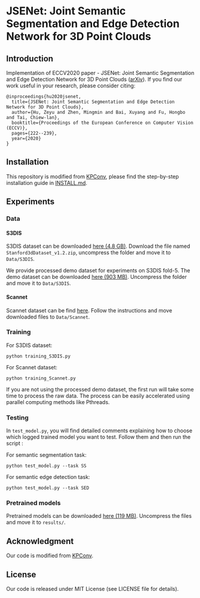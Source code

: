 # JSENet: Joint Semantic Segmentation and Edge Detection Network for 3D Point Clouds
## Introduction
Implementation of ECCV2020 paper - JSENet: Joint Semantic Segmentation and Edge Detection Network for 3D Point Clouds ([arXiv](https://arxiv.org/abs/2007.06888)). If you find our work useful in your research, please consider citing:

```
@inproceedings{hu2020jsenet,
  title={JSENet: Joint Semantic Segmentation and Edge Detection Network for 3D Point Clouds},
  author={Hu, Zeyu and Zhen, Mingmin and Bai, Xuyang and Fu, Hongbo and Tai, Chiew-lan},
  booktitle={Proceedings of the European Conference on Computer Vision (ECCV)},
  pages={222--239},
  year={2020}
}
```

## Installation

This repository is modified from [KPConv](https://github.com/HuguesTHOMAS/KPConv/), please find the step-by-step installation guide in [INSTALL.md](https://github.com/HuguesTHOMAS/KPConv/blob/master/INSTALL.md).

## Experiments

### Data

#### S3DIS

S3DIS dataset can be downloaded <a href="https://goo.gl/forms/4SoGp4KtH1jfRqEj2">here (4.8 GB)</a>. Download the file named `Stanford3dDataset_v1.2.zip`, uncompress the folder and move it to `Data/S3DIS`. 

We provide processed demo dataset for experiments on S3DIS fold-5. The demo dataset can be downloaded <a href="https://drive.google.com/file/d/1Zi8rdgFDWGtlHvaJ9icr6zdi0L4UV02X/view?usp=sharing">here (903 MB)</a>. Uncompress the folder and move it to `Data/S3DIS`.

#### Scannet

Scannet dataset can be find <a href="http://www.scan-net.org/">here</a>. Follow the instructions and move downloaded files to `Data/Scannet`.

### Training
For S3DIS dataset:
    
    python training_S3DIS.py
    
    
For Scannet dataset:
    
    python training_Scannet.py

If you are not using the processed demo dataset, the first run will take some time to process the raw data. The process can be easily accelerated using parallel computing methods like Pthreads.

### Testing

In `test_model.py`, you will find detailed comments explaining how to choose which logged trained model you want to test. Follow them and then run the script :

For semantic segmentation task:

    python test_model.py --task SS

For semantic edge detection task:

    python test_model.py --task SED


### Pretrained models

Pretrained models can be downloaded <a href="https://drive.google.com/file/d/14YJxEJ8Rg6_jjE8l5iYFF9wJTK2XxCc5/view?usp=sharing">here (119 MB)</a>. Uncompress the files and move it to `results/`.


## Acknowledgment

Our code is modified from [KPConv](https://github.com/HuguesTHOMAS/KPConv/).

## License
Our code is released under MIT License (see LICENSE file for details).
